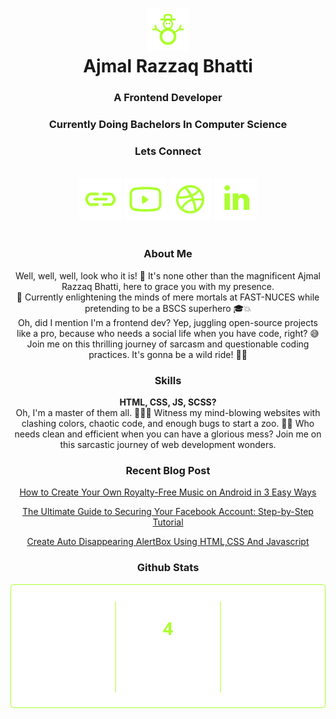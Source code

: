 <h1 align="center"> <img src="/snowman.svg" /><br/>Ajmal Razzaq Bhatti </h1>

<h3 align="center">A Frontend Developer</h3>
<h3 align="center">Currently Doing Bachelors In Computer Science</h3>

<div align="center"> <h3> Lets Connect</h3><br/>
	<a href="https://technovexis.blogspot.com" target="blank"><img src="/link.svg"></a>
	<a href="https://youtube.com/@technovexis" target="blank"><img src="/youtube.svg"></a>
	<a href="https://dribbble.com/ajmalrazzaq07" target="blank"><img src="/dribble.svg"></a>
	<a href="https://www.linkedin.com/in/ajmalrazzaq07/" target="blank"><img src="/linkedin.svg"> </a>
	</div>
	<br/>	
	
<div align="center">
<h3>About Me</h3>
<p align="center">Well, well, well, look who it is! 👀 It's none other than the magnificent Ajmal Razzaq Bhatti, here to grace you with my presence. <br/>
🙌 Currently enlightening the minds of mere mortals at FAST-NUCES while pretending to be a BSCS superhero 🎓💥<br/>
 Oh, did I mention I'm a frontend dev? Yep, juggling open-source projects like a pro, because who needs a social life when you have code, right? 😅 <br/>
 Join me on this thrilling journey of sarcasm and questionable coding practices. It's gonna be a wild ride! 🎢✨</p>
</div>
<div align="center">
<h3>Skills</h3>
<p align="center">
<strong>HTML, CSS, JS, SCSS?</strong><br/>
 Oh, I'm a master of them all. 💁‍♂️✨ Witness my mind-blowing websites with clashing colors, chaotic code, and enough bugs to start a zoo. 🐛🔥 Who needs clean and efficient when you can have a glorious mess? Join me on this sarcastic journey of web development wonders. 
</div>
<div align="center">

<h3>Recent Blog Post</h3>

<!-- BLOG-POST-LIST:START -->

[How to Create Your Own Royalty-Free Music on Android in 3 Easy Ways](https://technovexis.blogspot.com/2023/05/how-to-create-your-own-royalty-free.html)

[The Ultimate Guide to Securing Your Facebook Account: Step-by-Step Tutorial](https://technovexis.blogspot.com/2023/05/the-ultimate-guide-to-securing-your.html)

[Create Auto Disappearing AlertBox Using HTML,CSS And Javascript](https://technovexis.blogspot.com/2023/04/create-alertbox-using-htmlcss-and.html)

  <!-- BLOG-POST-LIST:END -->

  <h3>Github Stats</h3>
  <img src="/streak.svg">
  	</div>

